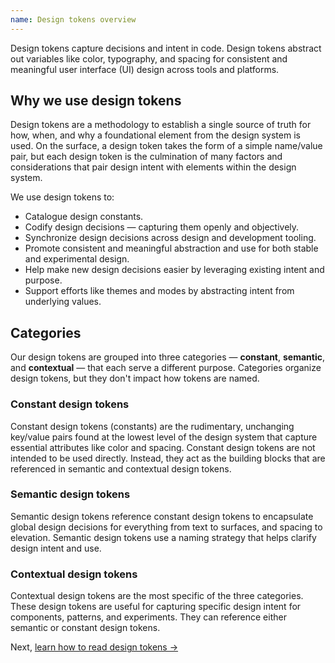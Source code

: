 ```yaml
---
name: Design tokens overview
---
```


Design tokens capture decisions and intent in code. Design tokens abstract out variables like color, typography, and spacing for consistent and meaningful user interface (UI) design across tools and platforms.

<figure-img alt="Example design tokens in use" label="" src="/img/design-tokens.svg"></figure-img>

## Why we use design tokens

Design tokens are a methodology to establish a single source of truth for how, when, and why a foundational element from the design system is used. On the surface, a design token takes the form of a simple name/value pair, but each design token is the culmination of many factors and considerations that pair design intent with elements within the design system.

<figure-img alt="Example design token name and value pair" label="" src="/img/design-tokens-name-value.svg"></figure-img>

We use design tokens to:

- Catalogue design constants.
- Codify design decisions — capturing them openly and objectively.
- Synchronize design decisions across design and development tooling.
- Promote consistent and meaningful abstraction and use for both stable and experimental design.
- Help make new design decisions easier by leveraging existing intent and purpose.
- Support efforts like themes and modes by abstracting intent from underlying values.

## Categories

Our design tokens are grouped into three categories — **constant**, **semantic**, and **contextual** — that each serve a different purpose. Categories organize design tokens, but they don't impact how tokens are named.

### Constant design tokens

Constant design tokens (constants) are the rudimentary, unchanging key/value pairs found at the lowest level of the design system that capture essential attributes like color and spacing. Constant design tokens are not intended to be used directly. Instead, they act as the building blocks that are referenced in semantic and contextual design tokens.

<figure-img alt="Example constant design token" label="" src="/img/design-tokens-constant.svg"></figure-img>

### Semantic design tokens

Semantic design tokens reference constant design tokens to encapsulate global design decisions for everything from text to surfaces, and spacing to elevation. Semantic design tokens use a naming strategy that helps clarify design intent and use.

<figure-img alt="Example semantic design token" label="" src="/img/design-tokens-semantic.svg"></figure-img>

### Contextual design tokens

Contextual design tokens are the most specific of the three categories. These design tokens are useful for capturing specific design intent for components, patterns, and experiments. They can reference either semantic or constant design tokens.

<figure-img alt="Example contextual design token" label="" src="/img/design-tokens-contextual.svg"></figure-img>

Next, [learn how to read design tokens →](/product-foundations/design-tokens-reading)
